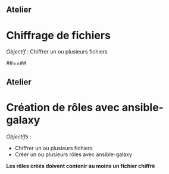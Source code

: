 <!-- .slide: class="exercice" -->
## Atelier

# Chiffrage de fichiers
*Objectif* : Chiffrer un ou plusieurs fichiers

##==##

<!--.slide: class="exercice" -->
## Atelier
# Création de rôles avec ansible-galaxy
*Objectifs* :
* Chiffrer un ou plusieurs fichiers
* Créer un ou plusieurs rôles avec ansible-galaxy

**Les rôles créés doivent contenir au moins un fichier chiffré**
